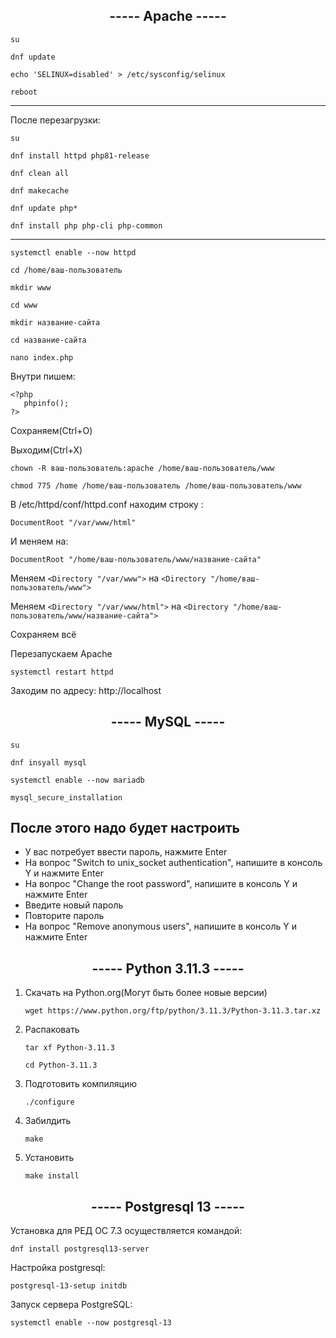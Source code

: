 <h2 align="center"> ----- Apache ----- </h2>

` su `

` dnf update `

` echo 'SELINUX=disabled' > /etc/sysconfig/selinux `

` reboot `
<hr>
После перезагрузки:

` su `

` dnf install httpd php81-release `

` dnf clean all  `

` dnf makecache `

` dnf update php*  `

` dnf install php php-cli php-common `
<hr>

` systemctl enable --now httpd `

` cd /home/ваш-пользователь `

` mkdir www `

` cd www `

` mkdir название-сайта `

` cd название-сайта `

` nano index.php `

Внутри пишем:

``` 
<?php
   phpinfo();
?>
```

Сохраняем(Ctrl+O)

Выходим(Ctrl+X)

` chown -R ваш-пользователь:apache /home/ваш-пользователь/www `

` chmod 775 /home /home/ваш-пользователь /home/ваш-пользователь/www `

В /etc/httpd/conf/httpd.conf находим строку :

` DocumentRoot "/var/www/html"  `

И меняем на: 

` DocumentRoot "/home/ваш-пользователь/www/название-сайта" `

Меняем ` <Directory "/var/www"> ` на ` <Directory "/home/ваш-пользователь/www"> `

Меняем ` <Directory "/var/www/html"> ` на ` <Directory "/home/ваш-пользователь/www/название-сайта"> `

Сохраняем всё 

Перезапускаем Apache

` systemctl restart httpd `

Заходим по адресу: http://localhost

<h2 align="center"> ----- MySQL ----- </h2>

` su ` 

` dnf insyall mysql `

` systemctl enable --now mariadb `

` mysql_secure_installation `
## После этого надо будет настроить 

- У вас потребует ввести пароль, нажмите Enter
- На вопрос "Switch to unix_socket authentication", напишите в консоль Y и нажмите Enter
- На вопрос "Change the root password", напишите в консоль Y и нажмите Enter
- Введите новый пароль
- Повторите пароль
- На вопрос "Remove anonymous users", напишите в консоль Y и нажмите Enter 

<h2 align="center"> ----- Python 3.11.3 ----- </h2>

1. Скачать на Python.org(Могут быть более новые версии)

   ` wget https://www.python.org/ftp/python/3.11.3/Python-3.11.3.tar.xz `
2. Распаковать
   
   ` tar xf Python-3.11.3 ` 

   ` cd Python-3.11.3 `
3. Подготовить компиляцию
   
   ` ./configure `
4. Забилдить
   
   ` make `
5. Установить
   
   ` make install `

<h2 align="center"> ----- Postgresql 13 -----  </h2>

Установка для РЕД ОС 7.3 осуществляется командой:

` dnf install postgresql13-server `

Настройка postgresql:

` postgresql-13-setup initdb `

Запуск сервера PostgreSQL:

` systemctl enable --now postgresql-13 `
